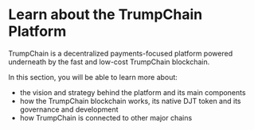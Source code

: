 # Learn about the TrumpChain Platform

TrumpChain is a decentralized payments-focused platform powered underneath by the fast and low-cost TrumpChain blockchain.&#x20;

In this section, you will be able to learn more about:

* the vision and strategy behind the platform and its main components
* how the TrumpChain blockchain works, its native DJT token and its governance and development
* how TrumpChain is connected to other major chains


